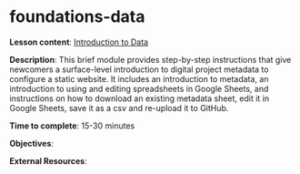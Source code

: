 # foundations-data

**Lesson content**: [Introduction to Data](https://github.com/learn-static/foundations-data/blob/main/intro-data.md)

**Description**: This brief module provides step-by-step instructions that give newcomers a surface-level introduction to digital project metadata to configure a static website. It includes an introduction to metadata, an introduction to using and editing spreadsheets in Google Sheets, and instructions on how to download an existing metadata sheet, edit it in Google Sheets, save it as a csv and re-upload it to GitHub.

**Time to complete**: 15-30 minutes

**Objectives**:

**External Resources**:
